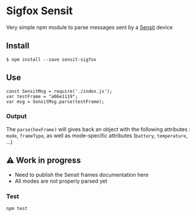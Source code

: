# Sigfox Sensit

Very simple npm module to parse messages sent by a [Sensit](http://sensit.io) device

## Install

```
$ npm install --save sensit-sigfox
```

## Use

```
const SensitMsg = require('./index.js');
var testFrame = "a06e1119";
var msg = SensitMsg.parse(testFrame);
```

### Output

The `parse(hexFrame)` will gives back an object with the following attributes : `mode`, `frameType`, as well as mode-specific attributes (`battery`, `temperature`, ...)

## ⚠️  Work in progress

* Need to publish the Sensit frames documentation here
* All modes are not properly parsed yet


### Test

```
npm test
````
